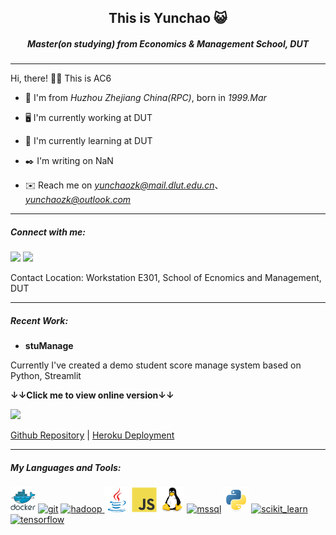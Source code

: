 <h2 align="center">This is Yunchao 😺</h2><h5 align="center">Master(on studying) from Economics & Management School, DUT</h5>

---

Hi, there! 🙋‍♂️ This is AC6

-  🧩 I'm from *Huzhou Zhejiang China(RPC)*, born in *1999.Mar*

-  🖥️ I'm currently working at DUT

-  📘 I'm currently learning at DUT

-  ✒️ I'm writing on NaN

-  ✉️ Reach me on *yunchaozk@mail.dlut.edu.cn*、*yunchaozk@outlook.com*

---
<h5 align="left">Connect with me:</h5>

<a href="https://t.me/SawamuraMouichirou" target="_blank"><img src="https://img.shields.io/badge/Telegram-SawamuraMouichirou-blue?logo=Telegram&style=flat-square"></img></a>
<a href="mailto:yunchaozk@gmail.com"><img src="https://img.shields.io/badge/Gmail-SawamuraMouichirou-red?style=flat-square&logo=gmail"></img></a>

Contact Location:
Workstation E301, School of Ecnomics and Management, DUT

---
<h5 align="left">Recent Work:</h5>

-  **stuManage**

Currently I've created a demo student score manage system based on Python, Streamlit

**↓↓Click me to view online version↓↓**

<a href="https://student-score-management.herokuapp.com/" target="blank">
<img src="https://img.shields.io/badge/%E4%BD%9C%E8%80%85-AC6-green?style=flat-square">
</img>
</a>

[Github Repository](https://github.com/YunchaoZheng/student-score-management) |
[Heroku Deployment](https://student-score-management.herokuapp.com/)

---
<h5 align="left">My Languages and Tools:</h5>

<a href="https://www.docker.com/" target="_blank"><img src="https://raw.githubusercontent.com/devicons/devicon/master/icons/docker/docker-original-wordmark.svg" alt="docker" width="40" height="40"/></a> <a href="https://git-scm.com/" target="_blank"><img src="https://www.vectorlogo.zone/logos/git-scm/git-scm-icon.svg" alt="git" width="40" height="40"/></a> <a href="https://hadoop.apache.org/" target="_blank"><img src="https://www.vectorlogo.zone/logos/apache_hadoop/apache_hadoop-icon.svg" alt="hadoop" width="40" height="40"/> </a> <a href="https://www.java.com" target="_blank"><img src="https://raw.githubusercontent.com/devicons/devicon/master/icons/java/java-original.svg" alt="java" width="40" height="40"/></a> <a href="https://developer.mozilla.org/en-US/docs/Web/JavaScript" target="_blank"><img src="https://raw.githubusercontent.com/devicons/devicon/master/icons/javascript/javascript-original.svg" alt="javascript" width="40" height="40"/></a> <a href="https://www.linux.org/" target="_blank"><img src="https://raw.githubusercontent.com/devicons/devicon/master/icons/linux/linux-original.svg" alt="linux" width="40" height="40"/></a> <a href="https://www.microsoft.com/en-us/sql-server" target="_blank"><img src="https://www.svgrepo.com/show/303229/microsoft-sql-server-logo.svg" alt="mssql" width="40" height="40"/></a> <a href="https://www.python.org" target="_blank"><img src="https://raw.githubusercontent.com/devicons/devicon/master/icons/python/python-original.svg" alt="python" width="40" height="40"/></a> <a href="https://scikit-learn.org/" target="_blank"><img src="https://upload.wikimedia.org/wikipedia/commons/0/05/Scikit_learn_logo_small.svg" alt="scikit_learn" width="40" height="40"/></a> <a href="https://www.tensorflow.org" target="_blank"><img src="https://www.vectorlogo.zone/logos/tensorflow/tensorflow-icon.svg" alt="tensorflow" width="40" height="40"/> </a> </p>
